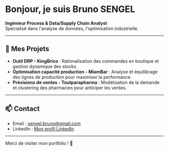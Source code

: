 # Bonjour, je suis Bruno SENGEL 

**Ingénieur Process & Data/Supply Chain Analyst**  
Spécialisé dans l'analyse de données, l'optimisation industrielle. 

---

## 🚀 Mes Projets
- **Outil DRP - KingBrico** : Rationalisation des commandes en boutique et gestion dynamique des stocks.  
- **Optimisation capacité production - MiamBar** : Analyse et équilibrage des lignes de production pour maximiser la performance.  
- **Prévisions de ventes - Toutparapharma** : Modélisation de la demande et clustering des pharmacies pour anticiper les ventes.  

---

## 📫 Contact
- Email : [sengel.bruno@gmail.com](mailto:sengel.bruno@gmail.com)  
- LinkedIn : [Mon profil LinkedIn](https://www.linkedin.com/in/bruno-sengel-78aa1b91/)

---

Merci de visiter mon portfolio ! 🚀
